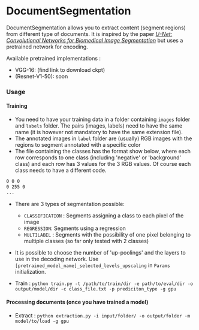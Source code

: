 # DocumentSegmentation

DocumentSegmentation allows you to extract content (segment regions) from different type of documents.
It is inspired by the paper [_U-Net: Convolutional Networks for Biomedical Image Segmentation_](https://arxiv.org/pdf/1505.04597.pdf) but uses a pretrained network for encoding.

Available pretrained implementations : 
* VGG-16: (find link to download ckpt)
* (Resnet-V1-50): soon

### Usage
#### Training
* You need to have your training data in a folder containing `images` folder and `labels` folder. The pairs (images, labels) need to have the same name (it is however not mandatory to have the same extension file). 
* The annotated images in `label` folder are (usually) RGB images with the regions to segment annotated with a specific color
* The file containing the classes has the format show below, where each row corresponds to one class (including 'negative' or 'background' class) and each row has 3 values for the 3 RGB values. Of course each class needs to have a different code.
``` class.txt
0 0 0
0 255 0
...
```
* There are 3 types of segmentation possible:
  * `CLASSIFICATION` : Segments assigning a class to each pixel of the image
  * `REGRESSION`: Segments using a regression
  * `MULTILABEL` : Segments with the possibility of one pixel belonging to multiple classes (so far only tested with 2 classes)
* It is possible to choose the number of 'up-poolings' and the layers to use in the decoding network. Use `[pretrained_model_name]_selected_levels_upscaling` in `Params` initialization.

* Train : `python train.py -t /path/to/train/dir -e path/to/eval/dir -o output/model/dir -c class_file.txt -p prediciton_type -g gpu`

#### Processing documents (once you have trained a model)
* Extract : `python extraction.py -i input/folder/ -o output/folder -m model/to/load -g gpu`

